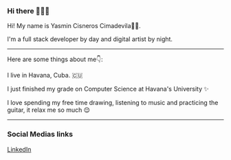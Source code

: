 ### Hi there 👋👋👋

Hi! My name is Yasmin Cisneros Cimadevila🙋‍♀️. 

I'm a full stack developer by day and digital artist by night. 

---

Here are some things about me👇:

I live in Havana, Cuba. 🇨🇺

I just finished my grade on Computer Science at Havana's University ✨

I love spending my free time drawing, listening to music and practicing the guitar, it relax me so much 😌

---

### Social Medias links 
[LinkedIn](https://www.linkedin.com/in/yasmin-cisneros-cimadevila-8360b1197/)

<!--
---
### Believes and thoughts

❤ I really believe in good, I think that if you have the necessary conditions to help someone, then being good is a duty.

❤ Nothing is free and it is our duty to know when to make the sacrifices to move forward in our search for happiness.

❤ Forgiveness is hard, but cleans our souls.

---


### Main interests

Always learning everything i can about:

- Web Development (Front-End and Back-End)
- Mobile Development
- Artificial Intelligence
- Game Development


----

About me
I'm a programmer in the day and a guitar player in the night. I started both disciplines in Cuba, one in the halls of University of Havana, where I knew the 2 best professor that I ever had, Alejandro Piad and Alfredo Somoza, and other in the streets of Havana where I knew my brothers from other mothers.

I came to the United States to continue my studies, to seek freedom and build my future on this land.

In my free time I’m mostly learning about new technologies and frameworks, trying to solve challenging programing problems, creating personal projects or contributing with others, and recording songs in my room.

----

Believes and thoughts
❤️ I really believe in good, I think that if you have the necessary conditions to help someone, then being good is a duty.

❤️ Nothing is free and it is our duty to know when to make the sacrifices to move forward in our search for happiness.

❤️ I really stand for the free speech, everyone should have the chance to express themselves and carry on with the consequences of their words, and change their mind if they figure out that they were wrong.

❤️ Respect is not acceptance, we can disagree but collaborate together, even have a friendship… except if you think that PHP and JavaScript are the best programming languages, that’s immediately a war declaration, with the only exception of my fiancée 😂.

❤️ Forgiveness is hard, but cleans our souls.

❤️ I had good mentors that taught me to love what I do. That’s why I love to teach others with the same passion.


**ycimadevila/ycimadevila** is a ✨ _special_ ✨ repository because its `README.md` (this file) appears on your GitHub profile.

Here are some ideas to get you started:

- 🔭 I’m currently working on ...
- 🌱 I’m currently learning ...
- 👯 I’m looking to collaborate on ...
- 🤔 I’m looking for help with ...
- 💬 Ask me about ...
- 📫 How to reach me: ...
- 😄 Pronouns: ...
- ⚡ Fun fact: ...
-->
